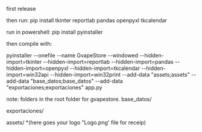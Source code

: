 first release


then  run:
pip install tkinter reportlab pandas openpyxl tkcalendar



run in powershell:
pip install pyinstaller


then compile with:

pyinstaller --onefile --name GvapeStore --windowed --hidden-import=tkinter --hidden-import=reportlab --hidden-import=pandas --hidden-import=openpyxl --hidden-import=tkcalendar --hidden-import=win32api --hidden-import=win32print --add-data "assets;assets" --add-data "base_datos;base_datos" --add-data "exportaciones;exportaciones" app.py




note:
folders in the root folder for gvapestore.
base_datos/

exportaciones/

assets/  *(here goes your logo "Logo.png' file for receip)
